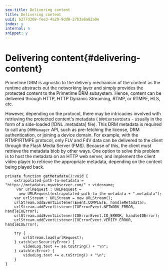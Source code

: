 ```yaml
---
seo-title: Delivering content
title: Delivering content
uuid: b277d369-fee3-4a20-9dd8-27b3a8a82a9e
index: y
internal: n
snippet: y
---
```


# Delivering content{#delivering-content}

Primetime DRM is agnostic to the delivery mechanism of the content as the runtime abstracts out the networking layer and simply provides the protected content to the Primetime DRM subsystem. Hence, content can be delivered through HTTP, HTTP Dynamic Streaming, RTMP, or RTMPE, HLS, etc.

However, depending on the protocol, there may be intricacies involved with retrieving the protected content's metadata ( `DRMContentData` - usually in the form of a side-loaded [!DNL .metadata] file). This DRM metadata is required to call any `DRMManager` API, such as pre-fetching the license, DRM authentication, or joining a device domain. For example, with the RTMP/RTMPE protocol, only FLV and F4V data can be delivered to the client through the Flash Media Server (FMS). Because of this, the client must retrieve the metadata blob by other ways. One option to solve this problem is to host the metadata on an HTTP web server, and implement the client video player to retrieve the appropriate metadata, depending on the content being played back. 

```
private function getMetadata():void { 
    extrapolated-path-to-metadata = "https://metadatas.mywebserver.com/" + videoname; 
     var urlRequest : URLRequest =  
      new URLRequest(extrapolated-path-to-the-metadata + ".metadata");  
    var urlStream : URLStream = new URLStream();  
    urlStream.addEventListener(Event.COMPLETE, handleMetadata);  
    urlStream.addEventListener(IOErrorEvent.NETWORK_ERROR, handleIOError);  
    urlStream.addEventListener(IOErrorEvent.IO_ERROR, handleIOError);  
    urlStream.addEventListener(IOErrorEvent.VERIFY_ERROR, handleIOError);  
 
    try { 
        urlStream.load(urlRequest);  
    } catch(se:SecurityError) { 
        videoLog.text += se.toString() + "\n";  
    } catch(e:Error) { 
        videoLog.text += e.toString() + "\n";  
    } 
} 

```

